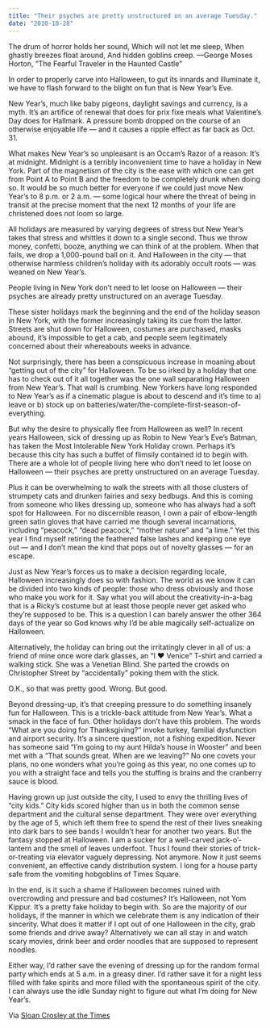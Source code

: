 ```yaml
---
title: "Their psyches are pretty unstructured on an average Tuesday."
date: "2010-10-28"
---
```


The drum of horror holds her sound, Which will not let me sleep, When ghastly breezes float around, And hidden goblins creep. —George Moses Horton, “The Fearful Traveler in the Haunted Castle”

In order to properly carve into Halloween, to gut its innards and illuminate it, we have to flash forward to the blight on fun that is New Year’s Eve.

New Year’s, much like baby pigeons, daylight savings and currency, is a myth. It’s an artifice of renewal that does for prix fixe meals what Valentine’s Day does for Hallmark. A pressure bomb dropped on the course of an otherwise enjoyable life — and it causes a ripple effect as far back as Oct. 31.

What makes New Year’s so unpleasant is an Occam’s Razor of a reason: It’s at midnight. Midnight is a terribly inconvenient time to have a holiday in New York. Part of the magnetism of the city is the ease with which one can get from Point A to Point B and the freedom to be completely drunk when doing so. It would be so much better for everyone if we could just move New Year’s to 8 p.m. or 2 a.m. — some logical hour where the threat of being in transit at the precise moment that the next 12 months of your life are christened does not loom so large.

All holidays are measured by varying degrees of stress but New Year’s takes that stress and whittles it down to a single second. Thus we throw money, confetti, booze, anything we can think of at the problem. When that fails, we drop a 1,000-pound ball on it. And Halloween in the city — that otherwise harmless children’s holiday with its adorably occult roots — was weaned on New Year’s.

People living in New York don’t need to let loose on Halloween — their psyches are already pretty unstructured on an average Tuesday.

These sister holidays mark the beginning and the end of the holiday season in New York, with the former increasingly taking its cue from the latter. Streets are shut down for Halloween, costumes are purchased, masks abound, it’s impossible to get a cab, and people seem legitimately concerned about their whereabouts weeks in advance.

Not surprisingly, there has been a conspicuous increase in moaning about “getting out of the city” for Halloween. To be so irked by a holiday that one has to check out of it all together was the one wall separating Halloween from New Year’s. That wall is crumbing. New Yorkers have long responded to New Year’s as if a cinematic plague is about to descend and it’s time to a) leave or b) stock up on batteries/water/the-complete-first-season-of-everything.

But why the desire to physically flee from Halloween as well? In recent years Halloween, sick of dressing up as Robin to New Year’s Eve’s Batman, has taken the Most Intolerable New York Holiday crown. Perhaps it’s because this city has such a buffet of flimsily contained id to begin with. There are a whole lot of people living here who don’t need to let loose on Halloween — their psyches are pretty unstructured on an average Tuesday.

Plus it can be overwhelming to walk the streets with all those clusters of strumpety cats and drunken fairies and sexy bedbugs. And this is coming from someone who likes dressing up, someone who has always had a soft spot for Halloween. For no discernible reason, I own a pair of elbow-length green satin gloves that have carried me though several incarnations, including “peacock,” “dead peacock,” “mother nature” and “a lime.” Yet this year I find myself retiring the feathered false lashes and keeping one eye out — and I don’t mean the kind that pops out of novelty glasses — for an escape.

Just as New Year’s forces us to make a decision regarding locale, Halloween increasingly does so with fashion. The world as we know it can be divided into two kinds of people: those who dress obviously and those who make you work for it. Say what you will about the creativity-in-a-bag that is a Ricky’s costume but at least those people never get asked who they’re supposed to be. This is a question I can barely answer the other 364 days of the year so God knows why I’d be able magically self-actualize on Halloween.

Alternatively, the holiday can bring out the irritatingly clever in all of us: a friend of mine once wore dark glasses, an “I ♥ Venice” T-shirt and carried a walking stick. She was a Venetian Blind. She parted the crowds on Christopher Street by “accidentally” poking them with the stick.

O.K., so that was pretty good. Wrong. But good.

Beyond dressing-up, it’s that creeping pressure to do something insanely fun for Halloween. This is a trickle-back attitude from New Year’s. What a smack in the face of fun. Other holidays don’t have this problem. The words “What are you doing for Thanksgiving?” invoke turkey, familial dysfunction and airport security. It’s a sincere question, not a fishing expedition. Never has someone said “I’m going to my aunt Hilda’s house in Wooster” and been met with a “That sounds great. When are we leaving?” No one covets your plans, no one wonders what you’re going as this year, no one comes up to you with a straight face and tells you the stuffing is brains and the cranberry sauce is blood.

Having grown up just outside the city, I used to envy the thrilling lives of “city kids.” City kids scored higher than us in both the common sense department and the cultural sense department. They were over everything by the age of 5, which left them free to spend the rest of their lives sneaking into dark bars to see bands I wouldn’t hear for another two years. But the fantasy stopped at Halloween. I am a sucker for a well-carved jack-o’-lantern and the smell of leaves underfoot. Thus I found their stories of trick-or-treating via elevator vaguely depressing. Not anymore. Now it just seems convenient, an effective candy distribution system. I long for a house party safe from the vomiting hobgoblins of Times Square.

In the end, is it such a shame if Halloween becomes ruined with overcrowding and pressure and bad costumes? It’s Halloween, not Yom Kippur. It’s a pretty fake holiday to begin with. So are the majority of our holidays, if the manner in which we celebrate them is any indication of their sincerity. What does it matter if I opt out of one Halloween in the city, grab some friends and drive away? Alternatively we can all stay in and watch scary movies, drink beer and order noodles that are supposed to represent noodles.

Either way, I’d rather save the evening of dressing up for the random formal party which ends at 5 a.m. in a greasy diner. I’d rather save it for a night less filled with fake spirits and more filled with the spontaneous spirit of the city. I can always use the idle Sunday night to figure out what I’m doing for New Year’s.

Via [Sloan Crosley at the Times](http://opinionator.blogs.nytimes.com/2010/10/27/bobbing-for-a-lost-apple/?hp)
